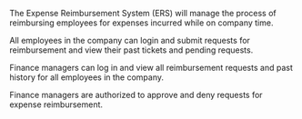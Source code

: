 
The Expense Reimbursement System (ERS) will manage the process of reimbursing employees for expenses incurred while on company time.

All employees in the company can login and submit requests for reimbursement and view their past tickets and pending requests.

Finance managers can log in and view all reimbursement requests and past history for all employees in the company.

Finance managers are authorized to approve and deny requests for expense reimbursement.
